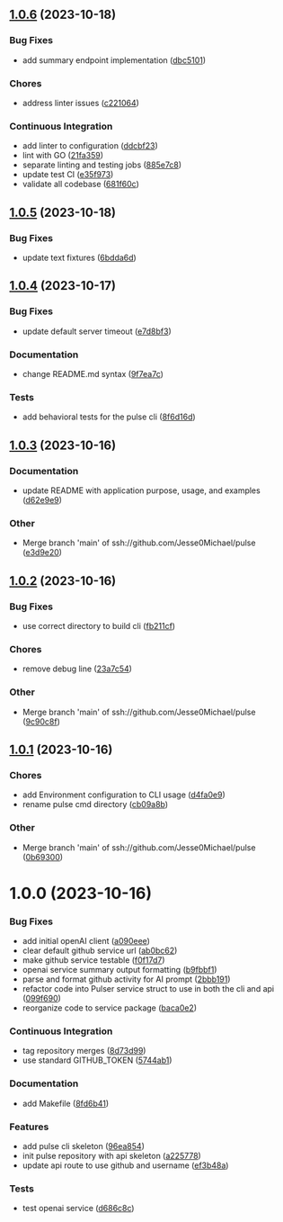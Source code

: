 ## [1.0.6](https://github.com/Jesse0Michael/pulse/compare/v1.0.5...v1.0.6) (2023-10-18)

### Bug Fixes

- add summary endpoint implementation ([dbc5101](https://github.com/Jesse0Michael/pulse/commit/dbc510185147a520dbcc17dc01d0a384c73b2b64))

### Chores

- address linter issues ([c221064](https://github.com/Jesse0Michael/pulse/commit/c2210641814b9fbf9ec88b052ff38ca021919fcb))

### Continuous Integration

- add linter to configuration ([ddcbf23](https://github.com/Jesse0Michael/pulse/commit/ddcbf23b0fdd1a5c16a600fc1c76cb68d9eab58c))
- lint with GO ([21fa359](https://github.com/Jesse0Michael/pulse/commit/21fa359575c7568772df499764c286427e53e111))
- separate linting and testing jobs ([885e7c8](https://github.com/Jesse0Michael/pulse/commit/885e7c892567e3667d82d0ec06a891296f01f376))
- update test CI ([e35f973](https://github.com/Jesse0Michael/pulse/commit/e35f9737b53413b5f5e388fa5ba15386df19ffcb))
- validate all codebase ([681f60c](https://github.com/Jesse0Michael/pulse/commit/681f60ca7992825d016f68df4975cc0f47b2c10c))

## [1.0.5](https://github.com/Jesse0Michael/pulse/compare/v1.0.4...v1.0.5) (2023-10-18)

### Bug Fixes

- update text fixtures ([6bdda6d](https://github.com/Jesse0Michael/pulse/commit/6bdda6de58042c541f937474902457cd75b68d20))

## [1.0.4](https://github.com/Jesse0Michael/pulse/compare/v1.0.3...v1.0.4) (2023-10-17)

### Bug Fixes

- update default server timeout ([e7d8bf3](https://github.com/Jesse0Michael/pulse/commit/e7d8bf30a90b1f8200bed3c012a72cba0083bde6))

### Documentation

- change README.md syntax ([9f7ea7c](https://github.com/Jesse0Michael/pulse/commit/9f7ea7c2dd6d5b3f3556cd5e929b17976801be40))

### Tests

- add behavioral tests for the pulse cli ([8f6d16d](https://github.com/Jesse0Michael/pulse/commit/8f6d16da842b2361c05bb3aec77764c764270ae1))

## [1.0.3](https://github.com/Jesse0Michael/pulse/compare/v1.0.2...v1.0.3) (2023-10-16)

### Documentation

- update README with application purpose, usage, and examples ([d62e9e9](https://github.com/Jesse0Michael/pulse/commit/d62e9e9a0d10e052b0bc8a22b2d40712622d910d))

### Other

- Merge branch 'main' of ssh://github.com/Jesse0Michael/pulse ([e3d9e20](https://github.com/Jesse0Michael/pulse/commit/e3d9e205bf86c74669608d8cc88354322072b32d))

## [1.0.2](https://github.com/Jesse0Michael/pulse/compare/v1.0.1...v1.0.2) (2023-10-16)

### Bug Fixes

- use correct directory to build cli ([fb211cf](https://github.com/Jesse0Michael/pulse/commit/fb211cf72ab8724a8ebce7cf1f935e5cedd8694c))

### Chores

- remove debug line ([23a7c54](https://github.com/Jesse0Michael/pulse/commit/23a7c54fce8a6c2394561345139ccd103d4d692f))

### Other

- Merge branch 'main' of ssh://github.com/Jesse0Michael/pulse ([9c90c8f](https://github.com/Jesse0Michael/pulse/commit/9c90c8f2718763672fcb988a84a2ae7145439593))

## [1.0.1](https://github.com/Jesse0Michael/pulse/compare/v1.0.0...v1.0.1) (2023-10-16)

### Chores

- add Environment configuration to CLI usage ([d4fa0e9](https://github.com/Jesse0Michael/pulse/commit/d4fa0e9cf50290fad89ede172c687b20b1e696bb))
- rename pulse cmd directory ([cb09a8b](https://github.com/Jesse0Michael/pulse/commit/cb09a8bcfee80771882ec7e3bf451c9a8b12f921))

### Other

- Merge branch 'main' of ssh://github.com/Jesse0Michael/pulse ([0b69300](https://github.com/Jesse0Michael/pulse/commit/0b6930019384a267bf68ff16695228dcfcfd9fc8))

# 1.0.0 (2023-10-16)

### Bug Fixes

- add initial openAI client ([a090eee](https://github.com/Jesse0Michael/pulse/commit/a090eeeea66da444708dc4fcf7fe6f2eb6747471))
- clear default github service url ([ab0bc62](https://github.com/Jesse0Michael/pulse/commit/ab0bc62c7bbbd2e51ecd5079fb5e8486cd7f5a99))
- make github service testable ([f0f17d7](https://github.com/Jesse0Michael/pulse/commit/f0f17d7f27bb550c32651872df4c06107d74304d))
- openai service summary output formatting ([b9fbbf1](https://github.com/Jesse0Michael/pulse/commit/b9fbbf145aae7b8d6b8f8b137aff51a65b5d61a2))
- parse and format github activity for AI prompt ([2bbb191](https://github.com/Jesse0Michael/pulse/commit/2bbb191d4eecafc157b19cff4548cb6a887de636))
- refactor code into Pulser service struct to use in both the cli and api ([099f690](https://github.com/Jesse0Michael/pulse/commit/099f690d1d2f341d9fef3857560b2db71b815fea))
- reorganize code to service package ([baca0e2](https://github.com/Jesse0Michael/pulse/commit/baca0e209ce9203efdd1384f4e1805111743811b))

### Continuous Integration

- tag repository merges ([8d73d99](https://github.com/Jesse0Michael/pulse/commit/8d73d999173c438336f4827d3fe564bb23fb4178))
- use standard GITHUB_TOKEN ([5744ab1](https://github.com/Jesse0Michael/pulse/commit/5744ab166b1bfff9230698f016b7324937340b11))

### Documentation

- add Makefile ([8fd6b41](https://github.com/Jesse0Michael/pulse/commit/8fd6b41e669f622426bcda34c048db51b528254a))

### Features

- add pulse cli skeleton ([96ea854](https://github.com/Jesse0Michael/pulse/commit/96ea8542dcc9dae86580b474d55d60a0465fc637))
- init pulse repository with api skeleton ([a225778](https://github.com/Jesse0Michael/pulse/commit/a2257788fcc00cefbfd6f839befa1382676d9691))
- update api route to use github and username ([ef3b48a](https://github.com/Jesse0Michael/pulse/commit/ef3b48a7e5e3a7f33a3df3a455d7b4251fd0a97b))

### Tests

- test openai service ([d686c8c](https://github.com/Jesse0Michael/pulse/commit/d686c8c63b574e653d2ab398869d7ad9150add3c))
